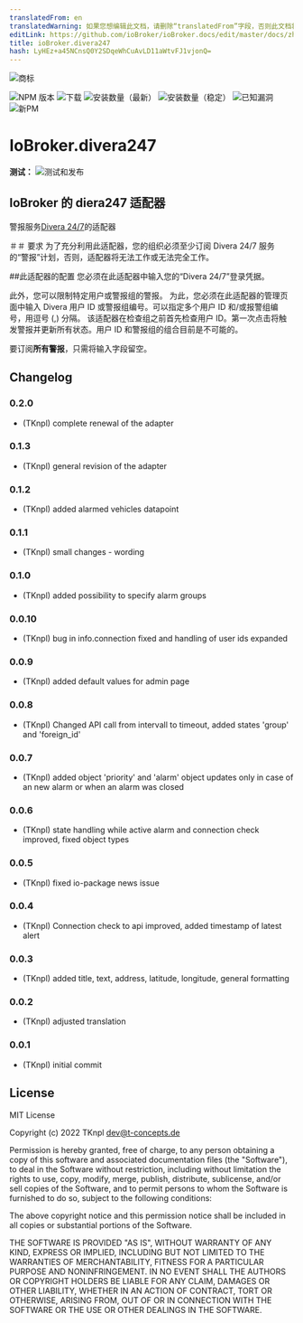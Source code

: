 ```yaml
---
translatedFrom: en
translatedWarning: 如果您想编辑此文档，请删除“translatedFrom”字段，否则此文档将再次自动翻译
editLink: https://github.com/ioBroker/ioBroker.docs/edit/master/docs/zh-cn/adapterref/iobroker.divera247/README.md
title: ioBroker.divera247
hash: LyHEz+a45NCnsQ0Y2SDqeWhCuAvLD11aWtvFJ1vjonQ=
---
```

![商标](../../../en/adapterref/iobroker.divera247/admin/divera247_long.png)

![NPM 版本](http://img.shields.io/npm/v/iobroker.divera247.svg)
![下载](https://img.shields.io/npm/dm/iobroker.divera247.svg)
![安装数量（最新）](http://iobroker.live/badges/divera247-installed.svg)
![安装数量（稳定）](http://iobroker.live/badges/divera247-stable.svg)
![已知漏洞](https://snyk.io/test/github/TKnpl/ioBroker.divera247/badge.svg)
![新PM](https://nodei.co/npm/iobroker.divera247.png?downloads=true)

# IoBroker.divera247
**测试：** ![测试和发布](https://github.com/TKnpl/ioBroker.divera247/workflows/Test%20and%20Release/badge.svg)

## IoBroker 的 diera247 适配器
警报服务<a href="https://www.divera247.com/" target="_blank">Divera 24/7</a>的适配器

＃＃ 要求
为了充分利用此适配器，您的组织必须至少订阅 Divera 24/7 服务的“警报”计划，否则，适配器将无法工作或无法完全工作。

##此适配器的配置
您必须在此适配器中输入您的“Divera 24/7”登录凭据。

此外，您可以限制特定用户或警报组的警报。
为此，您必须在此适配器的管理页面中输入 Divera 用户 ID 或警报组编号。可以指定多个用户 ID 和/或报警组编号，用逗号 (,) 分隔。
该适配器在检查组之前首先检查用户 ID。第一次点击将触发警报并更新所有状态。用户 ID 和警报组的组合目前是不可能的。

要订阅**所有警报**，只需将输入字段留空。

## Changelog

### 0.2.0
* (TKnpl) complete renewal of the adapter

### 0.1.3
* (TKnpl) general revision of the adapter

### 0.1.2
* (TKnpl) added alarmed vehicles datapoint

### 0.1.1
* (TKnpl) small changes - wording

### 0.1.0
* (TKnpl) added possibility to specify alarm groups

### 0.0.10
* (TKnpl) bug in info.connection fixed and handling of user ids expanded

### 0.0.9
* (TKnpl) added default values for admin page

### 0.0.8
* (TKnpl) Changed API call from intervall to timeout, added states 'group' and 'foreign_id'

### 0.0.7
* (TKnpl) added object 'priority' and 'alarm' object updates only in case of an new alarm or when an alarm was closed

### 0.0.6
* (TKnpl) state handling while active alarm and connection check improved, fixed object types

### 0.0.5
* (TKnpl) fixed io-package news issue

### 0.0.4
* (TKnpl) Connection check to api improved, added timestamp of latest alert

### 0.0.3
* (TKnpl) added title, text, address, latitude, longitude, general formatting

### 0.0.2
* (TKnpl) adjusted translation

### 0.0.1
* (TKnpl) initial commit

## License
MIT License

Copyright (c) 2022 TKnpl <dev@t-concepts.de>

Permission is hereby granted, free of charge, to any person obtaining a copy
of this software and associated documentation files (the "Software"), to deal
in the Software without restriction, including without limitation the rights
to use, copy, modify, merge, publish, distribute, sublicense, and/or sell
copies of the Software, and to permit persons to whom the Software is
furnished to do so, subject to the following conditions:

The above copyright notice and this permission notice shall be included in all
copies or substantial portions of the Software.

THE SOFTWARE IS PROVIDED "AS IS", WITHOUT WARRANTY OF ANY KIND, EXPRESS OR
IMPLIED, INCLUDING BUT NOT LIMITED TO THE WARRANTIES OF MERCHANTABILITY,
FITNESS FOR A PARTICULAR PURPOSE AND NONINFRINGEMENT. IN NO EVENT SHALL THE
AUTHORS OR COPYRIGHT HOLDERS BE LIABLE FOR ANY CLAIM, DAMAGES OR OTHER
LIABILITY, WHETHER IN AN ACTION OF CONTRACT, TORT OR OTHERWISE, ARISING FROM,
OUT OF OR IN CONNECTION WITH THE SOFTWARE OR THE USE OR OTHER DEALINGS IN THE
SOFTWARE.
